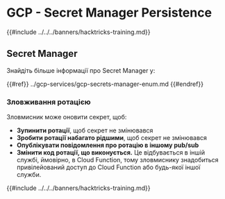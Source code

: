 # GCP - Secret Manager Persistence

{{#include ../../../banners/hacktricks-training.md}}

## Secret Manager

Знайдіть більше інформації про Secret Manager у:

{{#ref}}
../gcp-services/gcp-secrets-manager-enum.md
{{#endref}}

### Зловживання ротацією

Зловмисник може оновити секрет, щоб:

- **Зупинити ротації**, щоб секрет не змінювався
- **Зробити ротації набагато рідшими**, щоб секрет не змінювався
- **Опублікувати повідомлення про ротацію в іншому pub/sub**
- **Змінити код ротації, що виконується.** Це відбувається в іншій службі, ймовірно, в Cloud Function, тому зловмиснику знадобиться привілейований доступ до Cloud Function або будь-якої іншої служби.

{{#include ../../../banners/hacktricks-training.md}}

